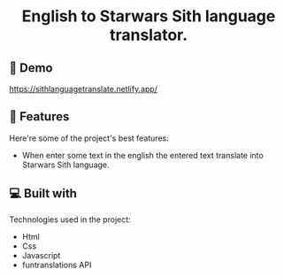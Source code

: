 <h1 align="center" id="title">English to Starwars Sith language translator.</h1>

<h2>🚀 Demo</h2>

https://sithlanguagetranslate.netlify.app/  
  
<h2>🧐 Features</h2>

Here're some of the project's best features:

*   When enter some text in the english the entered text translate into Starwars Sith language.  
  
<h2>💻 Built with</h2>

Technologies used in the project:

*   Html
*   Css
*   Javascript
*   funtranslations API
